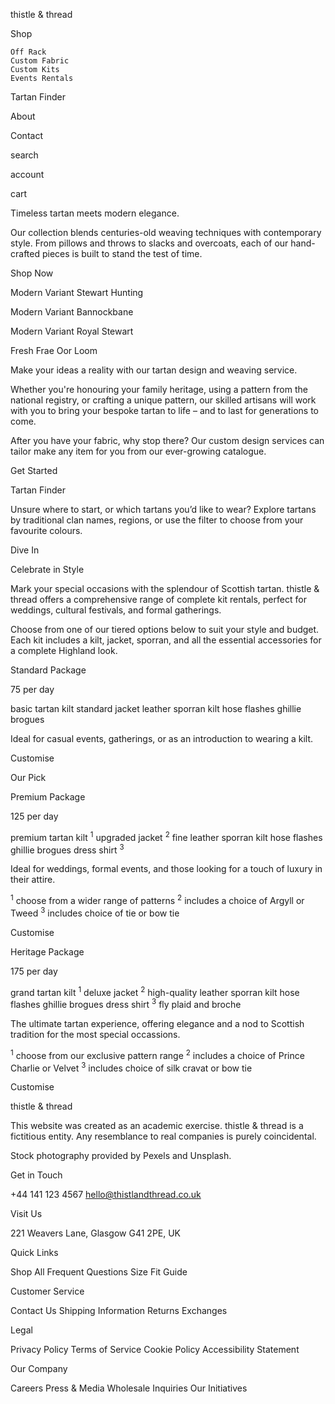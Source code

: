<!-- Header -->

thistle &amp; thread

Shop

    Off Rack
    Custom Fabric
    Custom Kits
    Events Rentals

Tartan Finder

About

Contact


<!-- Icons & Labels -->

search

account

cart


<!-- Hero Banner -->

Timeless tartan meets modern elegance.

Our collection blends centuries-old weaving techniques with contemporary style. From pillows and throws to slacks and overcoats, each of our hand-crafted pieces is built to stand the test of time.

Shop Now


<!-- Custom Weaves -->

<!-- Swatch 1 -->

Modern Variant
Stewart Hunting

<!-- Swatch 2 -->

Modern Variant
Bannockbane

<!-- Swatch 3 -->

Modern Variant
Royal Stewart


Fresh Frae Oor Loom

Make your ideas a reality with our tartan design and weaving service.

Whether you're honouring your family heritage, using a pattern from the national registry, or crafting a unique pattern, our skilled artisans will work with you to bring your bespoke tartan to life – and to last for generations to come.

After you have your fabric, why stop there? Our custom design services can tailor make any item for you from our ever-growing catalogue.

Get Started


<!-- Tartan Finder -->

Tartan Finder

Unsure where to start, or which tartans you’d like to wear? Explore tartans by traditional clan names, regions, or use the filter to choose from your favourite colours.

Dive In


<!-- Rental Packages -->

Celebrate in Style

Mark your special occasions with the splendour of Scottish tartan. thistle & thread offers a comprehensive range of complete kit rentals, perfect for weddings, cultural festivals, and formal gatherings.

Choose from one of our tiered options below to suit your style and budget. Each kit includes a kilt, jacket, sporran, and all the essential accessories for a complete Highland look.


<!-- First Tier -->

Standard Package

75 per day

basic tartan kilt
standard jacket
leather sporran
kilt hose
flashes
ghillie brogues

Ideal for casual events, gatherings, or as an introduction to wearing a kilt.

Customise

<!-- Second Tier -->

Our Pick

Premium Package

125 per day

premium tartan kilt <sup>1</sup>
upgraded jacket <sup>2</sup>
fine leather sporran
kilt hose
flashes
ghillie brogues
dress shirt <sup>3</sup>

Ideal for weddings, formal events, and those looking for a touch of luxury in their attire.

<sup>1</sup> choose from a wider range of patterns
<sup>2</sup> includes a choice of Argyll or Tweed
<sup>3</sup> includes choice of tie or bow tie

Customise

<!-- Third Tier -->

Heritage Package

175 per day

grand tartan kilt <sup>1</sup>
deluxe jacket <sup>2</sup>
high-quality leather sporran
kilt hose
flashes
ghillie brogues
dress shirt <sup>3</sup>
fly plaid and broche

The ultimate tartan experience, offering elegance and a nod to Scottish tradition for the most special occassions.

<sup>1</sup> choose from our exclusive pattern range
<sup>2</sup> includes a choice of Prince Charlie or Velvet
<sup>3</sup> includes choice of silk cravat or bow tie

Customise


<!-- Footer: Disclaimer -->


thistle &amp; thread

This website was created as an academic exercise. thistle & thread is a fictitious entity. Any resemblance to real companies is purely coincidental.

Stock photography provided by Pexels and Unsplash.


<!-- Footer: Address & Secondary Navigation -->

Get in Touch

+44 141 123 4567
hello@thistlandthread.co.uk

Visit Us

221 Weavers Lane, Glasgow G41 2PE, UK


Quick Links

Shop All
Frequent Questions
Size Fit Guide

Customer Service

Contact Us
Shipping Information
Returns Exchanges

Legal

Privacy Policy
Terms of Service
Cookie Policy
Accessibility Statement

Our Company

Careers
Press & Media
Wholesale Inquiries
Our Initiatives